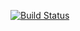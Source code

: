 [![Build Status](https://travis-ci.org/theanonym/proxy-checker.svg?branch=master)](https://travis-ci.org/theanonym/proxy-checker)
